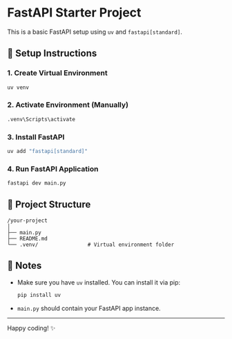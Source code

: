 
# FastAPI Starter Project

This is a basic FastAPI setup using `uv` and `fastapi[standard]`.

## 🔧 Setup Instructions

### 1. Create Virtual Environment
```bash
uv venv
```

### 2. Activate Environment (Manually)
```bash
.venv\Scripts\activate
```

### 3. Install FastAPI
```bash
uv add "fastapi[standard]"
```

### 4. Run FastAPI Application
```bash
fastapi dev main.py
```

## 📁 Project Structure
```
/your-project
│
├── main.py
├── README.md
└── .venv/                # Virtual environment folder
```

## 🚀 Notes
- Make sure you have `uv` installed. You can install it via pip:
  ```bash
  pip install uv
  ```
- `main.py` should contain your FastAPI app instance.

---

Happy coding! ✨